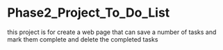 # Phase2_Project_To_Do_List
this project is for create a web page that can save a number of tasks and mark them complete and delete the completed tasks

